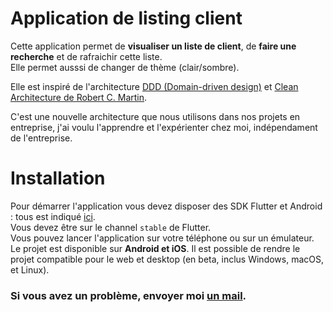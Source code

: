 # Application de listing client

Cette application permet de **visualiser un liste de client**, de **faire une recherche** et de rafraichir cette liste.  
Elle permet ausssi de changer de thème (clair/sombre).

Elle est inspiré de l'architecture [DDD (Domain-driven design)](https://en.wikipedia.org/wiki/Domain-driven_design) et [Clean Architecture de Robert C. Martin](https://en.wikipedia.org/wiki/Robert_C._Martin).

C'est une nouvelle architecture que nous utilisons dans nos projets en entreprise, j'ai voulu l'apprendre et l'expérienter chez moi, indépendament de l'entreprise.

# Installation

Pour démarrer l'application vous devez disposer des SDK Flutter et Android : tous est indiqué [ici](https://flutter.dev/docs/get-started/install).  
Vous devez être sur le channel `stable` de Flutter.  
Vous pouvez lancer l'application sur votre téléphone ou sur un émulateur.  
Le projet est disponible sur **Android et iOS**. Il est possible de rendre le projet compatible pour le web et desktop (en beta, inclus Windows, macOS, et Linux).  

### Si vous avez un problème, envoyer moi [un mail](mailto:devilliers.matthieu@gmail.com).

